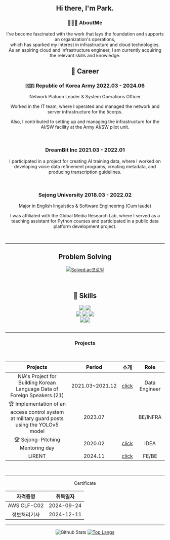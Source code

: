 <div align="center">

## Hi there, I'm Park.
                                                



### 🧑🏻‍💻 AboutMe


I've become fascinated with the work that lays the foundation and supports an organization's operations, <br>
which has sparked my interest in infrastructure and cloud technologies. <br>
As an aspiring cloud and infrastructure engineer, I am currently acquiring the relevant skills and knowledge.


## 🏃 Career

### 🇰🇷 Republic of Korea Army 2022.03 - 2024.06

Network Platoon Leader & System Operations Officer<br>

Worked in the IT team, where I operated and managed the network and server infrastructure for the 5corps.<br>

Also, I contributed to setting up and managing the infrastructure for the AI/SW facility at the Army AI/SW pilot unit. <br>


<br>

### DreamBit Inc 2021.03 - 2022.01</p>

I participated in a project for creating AI training data, where I worked on developing voice data refinement programs, creating metadata, and producing transcription guidelines.

<br>

### Sejong University 2018.03 - 2022.02

Major in English linguistics & Software Engineering (Cum laude)

I was affiliated with the Global Media Research Lab, where I served as a teaching assistant for Python courses and participated in a public data platform development project.


<br>

---

## Problem Solving

[![Solved.ac프로필](http://mazassumnida.wtf/api/v2/generate_badge?boj=ceroopark)](https://solved.ac/ceroopark)

<br>

## 🎯 Skills

<img src="https://img.shields.io/badge/java-007396?style=for-the-badge&logo=OpenJDK&logoColor=white"> <img src="https://img.shields.io/badge/Python-3776AB?style=for-the-badge&logo=Python&logoColor=white">
 <br>
<img src="https://img.shields.io/badge/docker-%230db7ed.svg?style=for-the-badge&logo=docker&logoColor=white"> <img src="https://img.shields.io/badge/Jenkins-D24939?style=for-the-badge&logo=Jenkins&logoColor=white"> <img src="https://img.shields.io/badge/Amazon_AWS-FF9900?style=for-the-badge&logo=amazonaws&logoColor=white"><br>
<img src="https://img.shields.io/badge/git-F05032?style=for-the-badge&logo=git&logoColor=white"><img src="https://img.shields.io/badge/Notion-000000?style=for-the-badge&logo=notion&logoColor=white"><br>
<br>

---

### Projects

<br>

|                          Projects                            |      Period       |     소개     |      Role       |
| :----------------------------------------------------------: |  :-------------: | :----------: | :-------------: |
|         NIA's Project for Building Korean Language Data of Foreign Speakers.(21)          | 2021.03~2021.12 |   [click](https://github.com/aboutkunyoung/Dreambit_2021)       | Data Engineer |
| 🏆 Implementation of an access control system at military guard posts using the YOLOv5 model |  2023.07     |      |    BE/INFRA     |
| 🏆 Sejong-Pitching Mentoring day | 2020.02   |  [click](https://nistart.co.kr/news/newsview.php?ncode=1065595927744176) |  IDEA  |
| LIRENT |   2024.11   |  [click](https://github.com/aboutkunyoung/LIRENT) |  FE/BE  |

<br>

---

Certificate

|   자격증명   | 취득일자 |
| :----------: | :------: |
| AWS CLF-C02 | 2024-09-24 |
| 정보처리기사 | 2024-12-11 |


--- 


![Github Stats](https://github-readme-stats.vercel.app/api?username=aboutkunyoung&show_icons=true)
[![Top Langs](https://github-readme-stats.vercel.app/api/top-langs/?username=aboutkunyoung)](https://github.com/anuraghazra/github-readme-stats)


</div>
